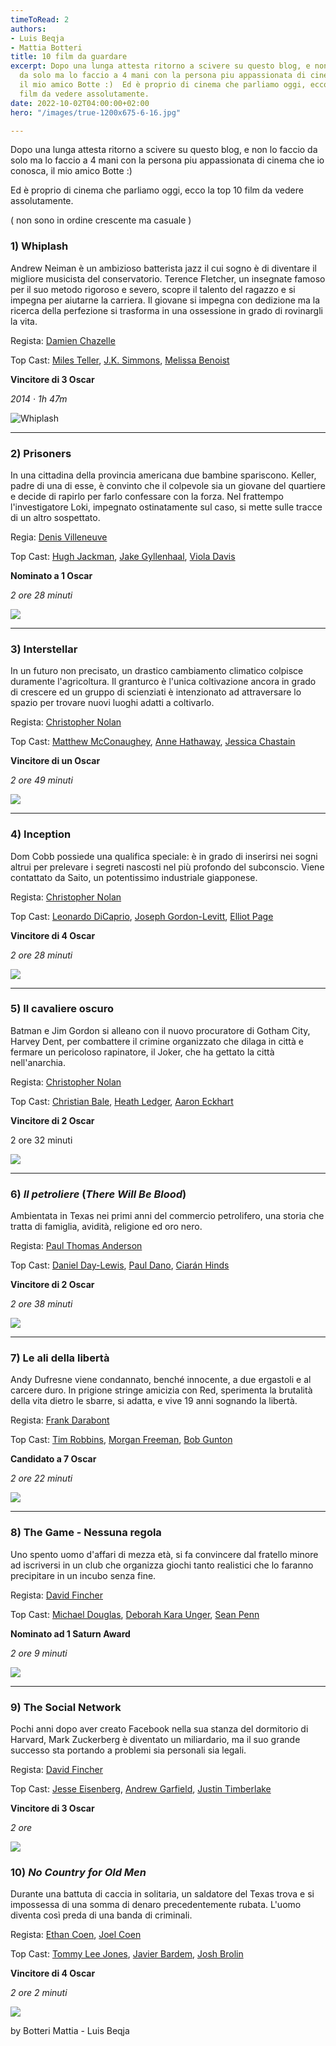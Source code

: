 ```yaml
---
timeToRead: 2
authors:
- Luis Beqja
- Mattia Botteri
title: 10 film da guardare
excerpt: Dopo una lunga attesta ritorno a scivere su questo blog, e non lo faccio
  da solo ma lo faccio a 4 mani con la persona piu appassionata di cinema che io conosca,
  il mio amico Botte :)  Ed è proprio di cinema che parliamo oggi, ecco la top 10
  film da vedere assolutamente.
date: 2022-10-02T04:00:00+02:00
hero: "/images/true-1200x675-6-16.jpg"

---
```

Dopo una lunga attesta ritorno a scivere su questo blog, e non lo faccio da solo ma lo faccio a 4 mani con la persona piu appassionata di cinema che io conosca, il mio amico Botte :)

Ed è proprio di cinema che parliamo oggi, ecco la top 10 film da vedere assolutamente.

( non sono in ordine crescente ma casuale )

### 1) **Whiplash**

Andrew Neiman è un ambizioso batterista jazz il cui sogno è di diventare il migliore musicista del conservatorio. Terence Fletcher, un insegnate famoso per il suo metodo rigoroso e severo, scopre il talento del ragazzo e si impegna per aiutarne la carriera. Il giovane si impegna con dedizione ma la ricerca della perfezione si trasforma in una ossessione in grado di rovinargli la vita.

Regista: [Damien Chazelle](https://www.google.com/search?client=firefox-b-d&sxsrf=ALiCzsZGWOAvoONxnh1zcugTU4_Gt5tV6g:1664810981410&q=Damien+Chazelle&stick=H4sIAAAAAAAAAOPgE-LSz9U3iLcsM8kpUgKzTSuLkirNtcSyk6300zJzcsGEVUpmUWpySX7RIlZ-l8TczNQ8BeeMxKrUnJzUHayMu9iZOBgAeWkVEkwAAAA&sa=X&ved=2ahUKEwiM0KiZsMT6AhVzX_EDHRiQBTQQmxMoAXoECGMQAw)

Top Cast: [Miles Teller](https://www.imdb.com/name/nm1886602/?ref_=tt_ov_st), [J.K. Simmons](https://www.imdb.com/name/nm0799777/?ref_=tt_ov_st), [Melissa Benoist](https://www.imdb.com/name/nm2552034/?ref_=tt_ov_st)

**Vincitore di 3 Oscar**

_2014 ‧ 1h 47m_

![Whiplash](/images/locandina-1-1.jpg "Whiplash")

***

### 2) Prisoners

In una cittadina della provincia americana due bambine spariscono. Keller, padre di una di esse, è convinto che il colpevole sia un giovane del quartiere e decide di rapirlo per farlo confessare con la forza. Nel frattempo l'investigatore Loki, impegnato ostinatamente sul caso, si mette sulle tracce di un altro sospettato.

Regia: [Denis Villeneuve](https://www.imdb.com/name/nm0898288/?ref_=tt_ov_dr)

Top Cast: [Hugh Jackman](https://www.imdb.com/name/nm0413168/?ref_=tt_ov_st), [Jake Gyllenhaal](https://www.imdb.com/name/nm0350453/?ref_=tt_ov_st), [Viola Davis](https://www.imdb.com/name/nm0205626/?ref_=tt_ov_st)

**Nominato a 1 Oscar**

_2 ore 28 minuti_

![](/images/locandina-2.jpg)

***

### 3) Interstellar

In un futuro non precisato, un drastico cambiamento climatico colpisce duramente l'agricoltura. Il granturco è l'unica coltivazione ancora in grado di crescere ed un gruppo di scienziati è intenzionato ad attraversare lo spazio per trovare nuovi luoghi adatti a coltivarlo.

Regista: [Christopher Nolan](https://www.imdb.com/name/nm0634240/?ref_=tt_ov_dr)

Top Cast: [Matthew McConaughey](https://www.imdb.com/name/nm0000190/?ref_=tt_ov_st), [Anne Hathaway](https://www.imdb.com/name/nm0004266/?ref_=tt_ov_st), [Jessica Chastain](https://www.imdb.com/name/nm1567113/?ref_=tt_ov_st)

**Vincitore di un Oscar**

_2 ore 49 minuti_

![](/images/a1jvqnmi7ul-_sl1500_.jpg)

***

### 4) Inception

Dom Cobb possiede una qualifica speciale: è in grado di inserirsi nei sogni altrui per prelevare i segreti nascosti nel più profondo del subconscio. Viene contattato da Saito, un potentissimo industriale giapponese.

Regista: [Christopher Nolan](https://www.imdb.com/name/nm0634240/?ref_=tt_ov_dr)

Top Cast: [Leonardo DiCaprio](https://www.imdb.com/name/nm0000138/?ref_=tt_ov_st), [Joseph Gordon-Levitt](https://www.imdb.com/name/nm0330687/?ref_=tt_ov_st), [Elliot Page](https://www.imdb.com/name/nm0680983/?ref_=tt_ov_st)

**Vincitore di 4 Oscar**

_2 ore 28 minuti_

![](/images/47397.webp)

***

### 5) Il cavaliere oscuro

Batman e Jim Gordon si alleano con il nuovo procuratore di Gotham City, Harvey Dent, per combattere il crimine organizzato che dilaga in città e fermare un pericoloso rapinatore, il Joker, che ha gettato la città nell'anarchia.

Regista: [Christopher Nolan](https://www.imdb.com/name/nm0634240/?ref_=tt_ov_dr)

Top Cast: [Christian Bale](https://www.imdb.com/name/nm0000288/?ref_=tt_ov_st), [Heath Ledger](https://www.imdb.com/name/nm0005132/?ref_=tt_ov_st), [Aaron Eckhart](https://www.imdb.com/name/nm0001173/?ref_=tt_ov_st)

**Vincitore di 2 Oscar**

2 ore 32 minuti

![](/images/locandina-4.jpg)

***

### 6) **_Il petroliere_** (_There Will Be Blood_)

Ambientata in Texas nei primi anni del commercio petrolifero, una storia che tratta di famiglia, avidità, religione ed oro nero.

Regista: [Paul Thomas Anderson](https://www.imdb.com/name/nm0000759/?ref_=tt_ov_dr)

Top Cast: [Daniel Day-Lewis](https://www.imdb.com/name/nm0000358/?ref_=tt_ov_st), [Paul Dano](https://www.imdb.com/name/nm0200452/?ref_=tt_ov_st), [Ciarán Hinds](https://www.imdb.com/name/nm0001354/?ref_=tt_ov_st)

**Vincitore di 2 Oscar**

_2 ore 38 minuti_

![](/images/locandina-5.jpg)

***

### 7) Le ali della libertà

Andy Dufresne viene condannato, benché innocente, a due ergastoli e al carcere duro. In prigione stringe amicizia con Red, sperimenta la brutalità della vita dietro le sbarre, si adatta, e vive 19 anni sognando la libertà.

Regista: [Frank Darabont](https://www.imdb.com/name/nm0001104/?ref_=tt_ov_dr)

Top Cast: [Tim Robbins](https://www.imdb.com/name/nm0000209/?ref_=tt_ov_st), [Morgan Freeman](https://www.imdb.com/name/nm0000151/?ref_=tt_ov_st), [Bob Gunton](https://www.imdb.com/name/nm0348409/?ref_=tt_ov_st)

**Candidato a 7 Oscar**

_2 ore 22 minuti_

![](/images/locandina-6.jpg)

***

### 8) **The Game - Nessuna regola**

Uno spento uomo d'affari di mezza età, si fa convincere dal fratello minore ad iscriversi in un club che organizza giochi tanto realistici che lo faranno precipitare in un incubo senza fine.

Regista: [David Fincher](https://www.imdb.com/name/nm0000399/?ref_=tt_ov_dr)

Top Cast: [Michael Douglas](https://www.imdb.com/name/nm0000140/?ref_=tt_ov_st), [Deborah Kara Unger](https://www.imdb.com/name/nm0000679/?ref_=tt_ov_st), [Sean Penn](https://www.imdb.com/name/nm0000576/?ref_=tt_ov_st)

**Nominato ad 1 Saturn Award**

_2 ore 9 minuti_

![](/images/locandina-7.jpg)

***

### 9) The Social Network

Pochi anni dopo aver creato Facebook nella sua stanza del dormitorio di Harvard, Mark Zuckerberg è diventato un miliardario, ma il suo grande successo sta portando a problemi sia personali sia legali.

Regista: [David Fincher](https://www.imdb.com/name/nm0000399/?ref_=tt_ov_dr)

Top Cast: [Jesse Eisenberg](https://www.imdb.com/name/nm0251986/?ref_=tt_ov_st), [Andrew Garfield](https://www.imdb.com/name/nm1940449/?ref_=tt_ov_st), [Justin Timberlake](https://www.imdb.com/name/nm0005493/?ref_=tt_ov_st)

**Vincitore di 3 Oscar**

_2 ore_

![](/images/locandina-9.jpg)

### 10) **_No Country for Old Men_**

Durante una battuta di caccia in solitaria, un saldatore del Texas trova e si impossessa di una somma di denaro precedentemente rubata. L'uomo diventa così preda di una banda di criminali.

Regista: [Ethan Coen](https://www.imdb.com/name/nm0001053/?ref_=tt_ov_dr), [Joel Coen](https://www.imdb.com/name/nm0001054/?ref_=tt_ov_dr)

Top Cast: [Tommy Lee Jones](https://www.imdb.com/name/nm0000169/?ref_=tt_ov_st), [Javier Bardem](https://www.imdb.com/name/nm0000849/?ref_=tt_ov_st), [Josh Brolin](https://www.imdb.com/name/nm0000982/?ref_=tt_ov_st)

**Vincitore di 4 Oscar**

_2 ore 2 minuti_

![](/images/mv5bmja5njk3mjm4ov5bml5banbnxkftztcwmtc5mte1mq-_v1_.jpg)

by Botteri Mattia - Luis Beqja
